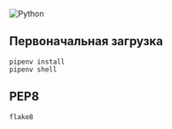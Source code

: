 ![Python](https://img.shields.io/badge/python-3670A0?style=for-the-badge&logo=python&logoColor=ffdd54)


## Первоначальная загрузка

```shell script
pipenv install
pipenv shell
```

## PEP8

```shell script
flake8
```